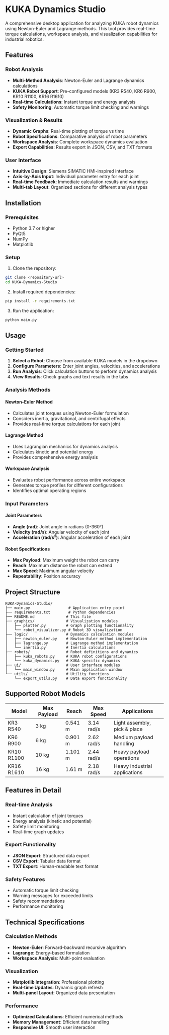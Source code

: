 # KUKA Dynamics Studio

A comprehensive desktop application for analyzing KUKA robot dynamics using Newton-Euler and Lagrange methods. This tool provides real-time torque calculations, workspace analysis, and visualization capabilities for industrial robotics.

## Features

###  Robot Analysis
- **Multi-Method Analysis**: Newton-Euler and Lagrange dynamics calculations
- **KUKA Robot Support**: Pre-configured models (KR3 R540, KR6 R900, KR10 R1100, KR16 R1610)
- **Real-time Calculations**: Instant torque and energy analysis
- **Safety Monitoring**: Automatic torque limit checking and warnings

###  Visualization & Results
- **Dynamic Graphs**: Real-time plotting of torque vs time
- **Robot Specifications**: Comparative analysis of robot parameters
- **Workspace Analysis**: Complete workspace dynamics evaluation
- **Export Capabilities**: Results export in JSON, CSV, and TXT formats

###  User Interface
- **Intuitive Design**: Siemens SIMATIC HMI-inspired interface
- **Axis-by-Axis Input**: Individual parameter entry for each joint
- **Real-time Feedback**: Immediate calculation results and warnings
- **Multi-tab Layout**: Organized sections for different analysis types

## Installation

### Prerequisites
- Python 3.7 or higher
- PyQt5
- NumPy
- Matplotlib

### Setup
1. Clone the repository:
```bash
git clone <repository-url>
cd KUKA-Dynamics-Studio
```

2. Install required dependencies:
```bash
pip install -r requirements.txt
```

3. Run the application:
```bash
python main.py
```

## Usage

### Getting Started
1. **Select a Robot**: Choose from available KUKA models in the dropdown
2. **Configure Parameters**: Enter joint angles, velocities, and accelerations
3. **Run Analysis**: Click calculation buttons to perform dynamics analysis
4. **View Results**: Check graphs and text results in the tabs

### Analysis Methods

#### Newton-Euler Method
- Calculates joint torques using Newton-Euler formulation
- Considers inertia, gravitational, and centrifugal effects
- Provides real-time torque calculations for each joint

#### Lagrange Method
- Uses Lagrangian mechanics for dynamics analysis
- Calculates kinetic and potential energy
- Provides comprehensive energy analysis

#### Workspace Analysis
- Evaluates robot performance across entire workspace
- Generates torque profiles for different configurations
- Identifies optimal operating regions

### Input Parameters

#### Joint Parameters
- **Angle (rad)**: Joint angle in radians (0-360°)
- **Velocity (rad/s)**: Angular velocity of each joint
- **Acceleration (rad/s²)**: Angular acceleration of each joint

#### Robot Specifications
- **Max Payload**: Maximum weight the robot can carry
- **Reach**: Maximum distance the robot can extend
- **Max Speed**: Maximum angular velocity
- **Repeatability**: Position accuracy

## Project Structure

```
KUKA-Dynamics-Studio/
├── main.py                 # Application entry point
├── requirements.txt        # Python dependencies
├── README.md              # This file
├── graphics/              # Visualization modules
│   ├── plotter.py         # Graph plotting functionality
│   └── robot_visualizer.py # Robot 3D visualization
├── logic/                 # Dynamics calculation modules
│   ├── newton_euler.py    # Newton-Euler method implementation
│   ├── lagrange.py        # Lagrange method implementation
│   └── inertia.py         # Inertia calculations
├── robots/                # Robot definitions and dynamics
│   ├── kuka_robots.py     # KUKA robot configurations
│   └── kuka_dynamics.py   # KUKA-specific dynamics
├── ui/                    # User interface modules
│   └── main_window.py     # Main application window
└── utils/                 # Utility functions
    └── export_utils.py    # Data export functionality
```

## Supported Robot Models

| Model | Max Payload | Reach | Max Speed | Applications |
|-------|-------------|-------|-----------|--------------|
| KR3 R540 | 3 kg | 0.541 m | 3.14 rad/s | Light assembly, pick & place |
| KR6 R900 | 6 kg | 0.901 m | 2.62 rad/s | Medium payload handling |
| KR10 R1100 | 10 kg | 1.101 m | 2.44 rad/s | Heavy payload operations |
| KR16 R1610 | 16 kg | 1.61 m | 2.18 rad/s | Heavy industrial applications |

## Features in Detail

### Real-time Analysis
- Instant calculation of joint torques
- Energy analysis (kinetic and potential)
- Safety limit monitoring
- Real-time graph updates

### Export Functionality
- **JSON Export**: Structured data export
- **CSV Export**: Tabular data format
- **TXT Export**: Human-readable text format

### Safety Features
- Automatic torque limit checking
- Warning messages for exceeded limits
- Safety recommendations
- Performance monitoring

## Technical Specifications

### Calculation Methods
- **Newton-Euler**: Forward-backward recursive algorithm
- **Lagrange**: Energy-based formulation
- **Workspace Analysis**: Multi-point evaluation

### Visualization
- **Matplotlib Integration**: Professional plotting
- **Real-time Updates**: Dynamic graph refresh
- **Multi-panel Layout**: Organized data presentation

### Performance
- **Optimized Calculations**: Efficient numerical methods
- **Memory Management**: Efficient data handling
- **Responsive UI**: Smooth user interaction

